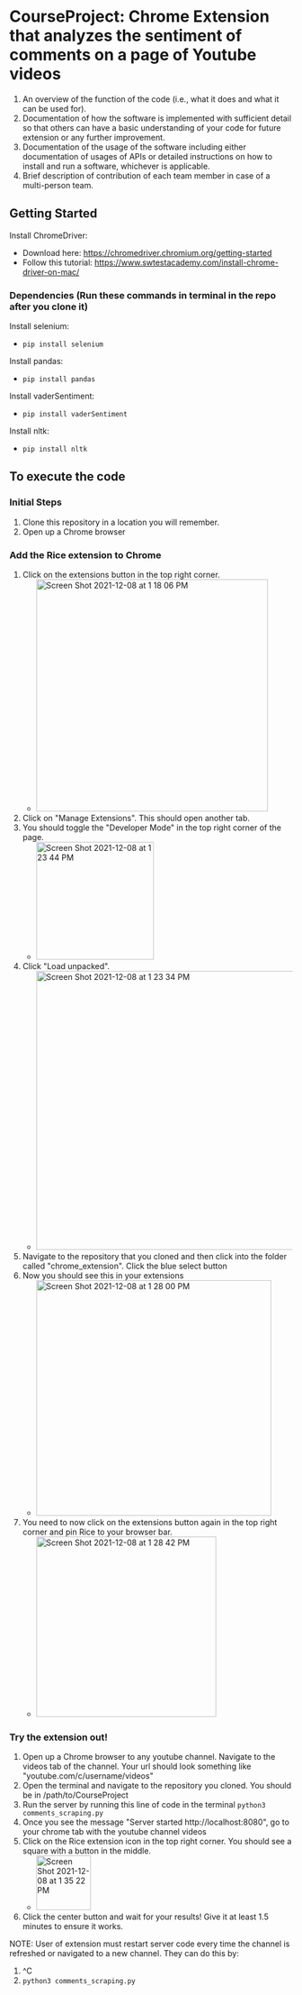 # CourseProject: Chrome Extension that analyzes the sentiment of comments on a page of Youtube videos
1) An overview of the function of the code (i.e., what it does and what it can be used for). 
2) Documentation of how the software is implemented with sufficient detail so that others can have a basic understanding of your code for future extension or any further improvement. 
3) Documentation of the usage of the software including either documentation of usages of APIs or detailed instructions on how to install and run a software, whichever is applicable. 
4) Brief description of contribution of each team member in case of a multi-person team. 

## Getting Started

Install ChromeDriver:
- Download here: https://chromedriver.chromium.org/getting-started
- Follow this tutorial: https://www.swtestacademy.com/install-chrome-driver-on-mac/

### Dependencies (Run these commands in terminal in the repo after you clone it)
Install selenium:
- ```pip install selenium```

Install pandas:
- ```pip install pandas```

Install vaderSentiment:
- ```pip install vaderSentiment```

Install nltk:
- ```pip install nltk```

## To execute the code
### Initial Steps
1) Clone this repository in a location you will remember. 
2) Open up a Chrome browser

### Add the Rice extension to Chrome
1) Click on the extensions button in the top right corner. 
   - <img width="412" alt="Screen Shot 2021-12-08 at 1 18 06 PM" src="https://user-images.githubusercontent.com/55038545/145270225-e9d9fe54-6344-46ad-9d14-cf9bbf024d15.png">
2) Click on "Manage Extensions". This should open another tab.
3) You should toggle the "Developer Mode" in the top right corner of the page. 
   - <img width="209" alt="Screen Shot 2021-12-08 at 1 23 44 PM" src="https://user-images.githubusercontent.com/55038545/145271034-02eca780-4ea1-4c8c-9add-06ee29823ecd.png">      
4) Click "Load unpacked".
   - <img width="495" alt="Screen Shot 2021-12-08 at 1 23 34 PM" src="https://user-images.githubusercontent.com/55038545/145271216-8b4e94ea-f4fa-43f1-8f05-f5b41b298588.png">
5) Navigate to the repository that you cloned and then click into the folder called "chrome_extension". Click the blue select button
6) Now you should see this in your extensions
   - <img width="418" alt="Screen Shot 2021-12-08 at 1 28 00 PM" src="https://user-images.githubusercontent.com/55038545/145271596-5a68ee55-42a1-4f83-a209-ad74782523d0.png">
7) You need to now click on the extensions button again in the top right corner and pin Rice to your browser bar.
   - <img width="320" alt="Screen Shot 2021-12-08 at 1 28 42 PM" src="https://user-images.githubusercontent.com/55038545/145271711-75ea32a0-7bf4-4528-9a30-5546cd22c8be.png">

### Try the extension out!
1) Open up a Chrome browser to any youtube channel. Navigate to the videos tab of the channel. Your url should look something like "youtube.com/c/username/videos"
2) Open the terminal and navigate to the repository you cloned. You should be in /path/to/CourseProject
3) Run the server by running this line of code in the terminal
   ```python3 comments_scraping.py```
4) Once you see the message "Server started http://localhost:8080", go to your chrome tab with the youtube channel videos
5) Click on the Rice extension icon in the top right corner. You should see a square with a button in the middle.
   - <img width="97" alt="Screen Shot 2021-12-08 at 1 35 22 PM" src="https://user-images.githubusercontent.com/55038545/145272541-37f4ee23-0029-450f-9e87-f2c836f9e1df.png">
6) Click the center button and wait for your results! Give it at least 1.5 minutes to ensure it works. 



NOTE: User of extension must restart server code every time the channel is refreshed or navigated to a new channel. They can do this by:
1) ^C
2) ```python3 comments_scraping.py```
